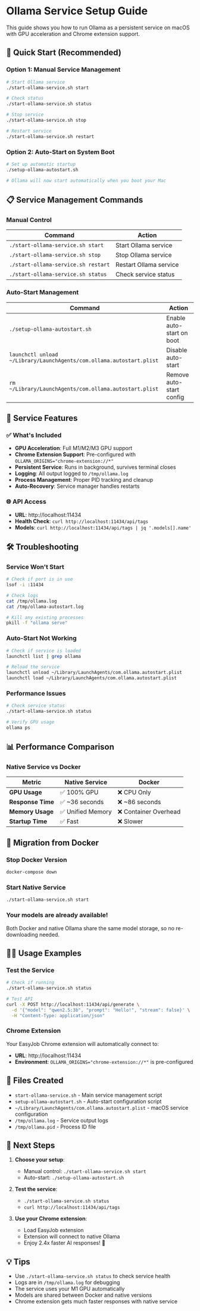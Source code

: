 # Ollama Service Setup Guide

This guide shows you how to run Ollama as a persistent service on macOS with GPU acceleration and Chrome extension support.

## 🚀 Quick Start (Recommended)

### Option 1: Manual Service Management
```bash
# Start Ollama service
./start-ollama-service.sh start

# Check status
./start-ollama-service.sh status

# Stop service
./start-ollama-service.sh stop

# Restart service
./start-ollama-service.sh restart
```

### Option 2: Auto-Start on System Boot
```bash
# Set up automatic startup
./setup-ollama-autostart.sh

# Ollama will now start automatically when you boot your Mac
```

## 📋 Service Management Commands

### Manual Control
| Command | Action |
|---------|--------|
| `./start-ollama-service.sh start` | Start Ollama service |
| `./start-ollama-service.sh stop` | Stop Ollama service |
| `./start-ollama-service.sh restart` | Restart Ollama service |
| `./start-ollama-service.sh status` | Check service status |

### Auto-Start Management
| Command | Action |
|---------|--------|
| `./setup-ollama-autostart.sh` | Enable auto-start on boot |
| `launchctl unload ~/Library/LaunchAgents/com.ollama.autostart.plist` | Disable auto-start |
| `rm ~/Library/LaunchAgents/com.ollama.autostart.plist` | Remove auto-start config |

## 🔧 Service Features

### ✅ What's Included
- **GPU Acceleration**: Full M1/M2/M3 GPU support
- **Chrome Extension Support**: Pre-configured with `OLLAMA_ORIGINS="chrome-extension://*"`
- **Persistent Service**: Runs in background, survives terminal closes
- **Logging**: All output logged to `/tmp/ollama.log`
- **Process Management**: Proper PID tracking and cleanup
- **Auto-Recovery**: Service manager handles restarts

### 🌐 API Access
- **URL**: http://localhost:11434
- **Health Check**: `curl http://localhost:11434/api/tags`
- **Models**: `curl http://localhost:11434/api/tags | jq '.models[].name'`

## 🛠️ Troubleshooting

### Service Won't Start
```bash
# Check if port is in use
lsof -i :11434

# Check logs
cat /tmp/ollama.log
cat /tmp/ollama-autostart.log

# Kill any existing processes
pkill -f "ollama serve"
```

### Auto-Start Not Working
```bash
# Check if service is loaded
launchctl list | grep ollama

# Reload the service
launchctl unload ~/Library/LaunchAgents/com.ollama.autostart.plist
launchctl load ~/Library/LaunchAgents/com.ollama.autostart.plist
```

### Performance Issues
```bash
# Check service status
./start-ollama-service.sh status

# Verify GPU usage
ollama ps
```

## 📊 Performance Comparison

### Native Service vs Docker
| Metric | Native Service | Docker |
|--------|---------------|---------|
| **GPU Usage** | ✅ 100% GPU | ❌ CPU Only |
| **Response Time** | ✅ ~36 seconds | ❌ ~86 seconds |
| **Memory Usage** | ✅ Unified Memory | ❌ Container Overhead |
| **Startup Time** | ✅ Fast | ❌ Slower |

## 🔄 Migration from Docker

### Stop Docker Version
```bash
docker-compose down
```

### Start Native Service
```bash
./start-ollama-service.sh start
```

### Your models are already available!
Both Docker and native Ollama share the same model storage, so no re-downloading needed.

## 🏃‍♂️ Usage Examples

### Test the Service
```bash
# Check if running
./start-ollama-service.sh status

# Test API
curl -X POST http://localhost:11434/api/generate \
  -d '{"model": "qwen2.5:3b", "prompt": "Hello!", "stream": false}' \
  -H "Content-Type: application/json"
```

### Chrome Extension
Your EasyJob Chrome extension will automatically connect to:
- **URL**: http://localhost:11434
- **Environment**: `OLLAMA_ORIGINS="chrome-extension://*"` is pre-configured

## 📁 Files Created

- `start-ollama-service.sh` - Main service management script
- `setup-ollama-autostart.sh` - Auto-start configuration script
- `~/Library/LaunchAgents/com.ollama.autostart.plist` - macOS service configuration
- `/tmp/ollama.log` - Service output logs
- `/tmp/ollama.pid` - Process ID file

## 🎯 Next Steps

1. **Choose your setup**:
   - Manual control: `./start-ollama-service.sh start`
   - Auto-start: `./setup-ollama-autostart.sh`

2. **Test the service**:
   - `./start-ollama-service.sh status`
   - `curl http://localhost:11434/api/tags`

3. **Use your Chrome extension**:
   - Load EasyJob extension
   - Extension will connect to native Ollama
   - Enjoy 2.4x faster AI responses! 🚀

## 💡 Tips

- Use `./start-ollama-service.sh status` to check service health
- Logs are in `/tmp/ollama.log` for debugging
- The service uses your M1 GPU automatically
- Models are shared between Docker and native versions
- Chrome extension gets much faster responses with native service 